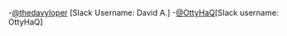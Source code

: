 -[@thedavyloper](https://github.com/thedavyloper) [Slack Username: David A.]
-[@OttyHaQ](https://github.com/ottyhaq)[Slack username: OttyHaQ]
